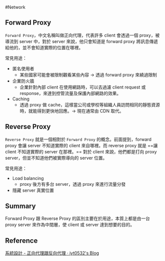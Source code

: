 #Network

## Forward Proxy

`Forward Proxy`，中文名稱叫做正向代理，代表許多 client 會透過一個 proxy，被導流到 server 中，對於 server 來說，他只會知道是 forward proxy 將訊息傳遞給他的，並不會知道實際的位置在哪裡。

常見用途：
- 匿名使用者
	- 某些國家可能會被限制觀看某些內容 -> 透過 forward proxy 來繞過限制
- 企業防火牆
	- 企業針對內部 client 在使用網路時，可以去過濾 client request 或 response，來達到控管流量及保護內部網路的效果。
- Caching
	- 透過 proxy 做 cache，這樣當公司或學校等組織人員訪問相同的靜態資源時，就能得到更快地回應。-> 現在通常由 CDN 取代。
## Reverse Proxy

`Reverse Proxy` 就是一個相對於 `Forward Proxy` 的概念。前面提到，forward proxy 會讓 server 不知道實際的 client 來自哪裡。而 reverse proxy 就是 ==讓 client 不知道實際的 server 在那裡。== 對於 client 來說，他們都是打向 proxy server，但並不知道他們被實際導向的 server 位置。

常見用途：
- Load balancing
	- proxy 後方有多台 server，透過 proxy 來進行流量分發
- 隱藏 server 真實位置

## Summary

Forward Proxy 跟 Reverse Proxy 的區別主要在於用途，本質上都是由一台 proxy server 來作為中間層，使 client 或 server 達到想要的目的。

## Reference

[系統設計 - 正向代理跟反向代理 · jyt0532's Blog](https://www.jyt0532.com/2019/11/18/proxy-reverse-proxy/)
